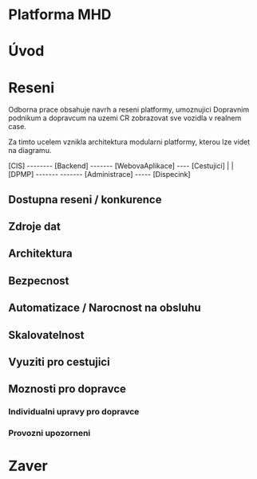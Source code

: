 # Platforma MHD

# Úvod

# Reseni

Odborna prace obsahuje navrh a reseni platformy, umoznujici Dopravnim podnikum a dopravcum na uzemi CR zobrazovat sve vozidla v realnem case.

Za timto ucelem vznikla architektura modularni platformy, kterou lze videt na diagramu.

[CIS] -------- [Backend] ------- [WebovaAplikace] ---- [Cestujici]
             |          |
[DPMP] -------           ------- [Administrace]  ----- [Dispecink]

## Dostupna reseni / konkurence

## Zdroje dat

## Architektura

## Bezpecnost

## Automatizace / Narocnost na obsluhu

## Skalovatelnost

## Vyuziti pro cestujici

## Moznosti pro dopravce

### Individualni upravy pro dopravce

### Provozni upozorneni

# Zaver